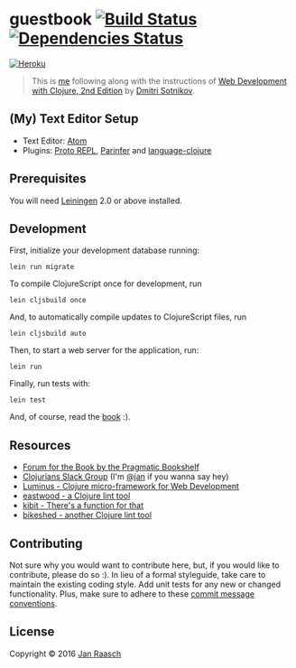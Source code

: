 # guestbook [![Build Status][travis-svg]][travis-link] [![Dependencies Status][deps-svg]][deps-link]
[![Heroku][heroku-svg]][heroku-link]

> This is [me][jan] following along with the instructions of [Web Development with Clojure, 2nd Edition][webdevclo] by [Dmitri Sotnikov][dimtri].

## (My) Text Editor Setup
- Text Editor: [Atom][atom]
- Plugins: [Proto REPL][proto-repl], [Parinfer][parinfer] and [language-clojure][atom-clojure]

## Prerequisites

You will need [Leiningen][lein] 2.0 or above installed.

## Development
First, initialize your development database running:

    lein run migrate
    
To compile ClojureScript once for development, run

    lein cljsbuild once

And, to automatically compile updates to ClojureScript files, run

    lein cljsbuild auto

Then, to start a web server for the application, run:

    lein run

Finally, run tests with:

    lein test

And, of course, read the [book][webdevclo] :).

## Resources
 - [Forum for the Book by the Pragmatic Bookshelf][pragma-forum]
 - [Clojurians Slack Group][clojurians] (I'm [@jan][clojurians-jan] if you wanna say hey)
 - [Luminus - Clojure micro-framework for Web Development][luminus]
 - [eastwood - a Clojure lint tool][eastwood]
 - [kibit - There's a function for that][kibit]
 - [bikeshed - another Clojure lint tool][bikeshed]

## Contributing

Not sure why you would want to contribute here, but, if you would like to contribute, please do so :). In lieu of a formal styleguide, take care to maintain the existing coding style. Add unit tests for any new or changed functionality. Plus, make sure to adhere to these [commit message conventions][commit].

## License

Copyright © 2016 [Jan Raasch][jan]

[deps-link]: https://jarkeeper.com/janraasch/guestbook
[deps-svg]: https://jarkeeper.com/janraasch/guestbook/status.svg
[bikeshed]: https://github.com/dakrone/lein-bikeshed
[kibit]: https://github.com/jonase/kibit
[eastwood]: https://github.com/jonase/eastwood
[luminus]: http://www.luminusweb.net/
[heroku-link]: https://gaestebuch.herokuapp.com/
[heroku-svg]: http://img.shields.io/badge/gaestebuch-onHeroku-008eb4.svg
[travis-link]: https://travis-ci.org/janraasch/guestbook
[travis-svg]: https://travis-ci.org/janraasch/guestbook.svg?branch=master
[clojurians-jan]: https://clojurians.slack.com/messages/clojure/team/jan/
[pragma-forum]: https://forums.pragprog.com/forums/387
[clojurians]: http://clojurians.net/
[commit]: https://docs.google.com/document/d/1QrDFcIiPjSLDn3EL15IJygNPiHORgU1_OOAqWjiDU5Y/edit?pref=2&pli=1#heading=h.uyo6cb12dt6w
[atom-clojure]: https://atom.io/packages/language-clojure
[parinfer]: https://atom.io/packages/parinfer
[proto-repl]: https://atom.io/packages/proto-repl
[atom]: https://atom.io
[lein]: https://github.com/technomancy/leiningen
[webdevclo]: https://pragprog.com/book/dswdcloj2/web-development-with-clojure-second-edition
[dimtri]: http://yogthos.net
[jan]: http://janraasch.com
